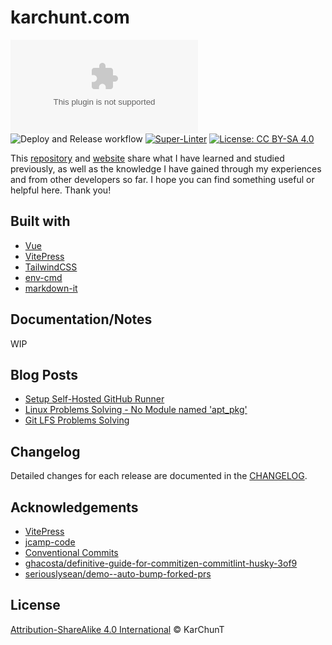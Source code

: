 <h1>karchunt.com</h1>

![GitHub Release](https://img.shields.io/github/v/release/karchunt/karchunt.com)
![Deploy and Release workflow](https://github.com/KarChunT/karchunt.com/actions/workflows/deploy-and-release.yml/badge.svg?branch=main)
[![Super-Linter](https://github.com/KarChunT/karchunt.com/actions/workflows/pr-checker.yml/badge.svg)](https://github.com/marketplace/actions/super-linter)
[![License: CC BY-SA 4.0](https://img.shields.io/badge/License-CC_BY--SA_4.0-lightgrey.svg)](https://creativecommons.org/licenses/by-sa/4.0/)

This [repository](https://github.com/KarChunT/karchunt.com) and [website](https://karchunt.com/) share what I have learned and studied previously, as well as the knowledge I have gained through my experiences and from other developers so far. I hope you can find something useful or helpful here. Thank you!

## Built with

- [Vue](https://vuejs.org/)
- [VitePress](https://vitepress.dev/)
- [TailwindCSS](https://tailwindcss.com/)
- [env-cmd](https://www.npmjs.com/package/env-cmd)
- [markdown-it](https://www.npmjs.com/package/markdown-it)

## Documentation/Notes

WIP

## Blog Posts

- [Setup Self-Hosted GitHub Runner](https://karchunt.com/blog/posts/setup-self-hosted-github-runner)
- [Linux Problems Solving - No Module named 'apt_pkg'](https://karchunt.com/blog/posts/fix-no-module-named-apt-pkg)
- [Git LFS Problems Solving](https://karchunt.com/blog/posts/fix-git-lfs-pointers)

## Changelog

Detailed changes for each release are documented in the [CHANGELOG](https://github.com/KarChunT/karchunt.com/blob/main/CHANGELOG.md).

## Acknowledgements

- [VitePress](https://vitepress.dev/)
- [jcamp-code](https://github.com/jcamp-code/vitepress-blog-theme)
- [Conventional Commits](https://kapeli.com/cheat_sheets/Conventional_Commits.docset/Contents/Resources/Documents/index)
- [ghacosta/definitive-guide-for-commitizen-commitlint-husky-3of9](https://dev.to/ghacosta/definitive-guide-for-commitizen-commitlint-husky-3of9)
- [seriouslysean/demo--auto-bump-forked-prs](https://github.com/seriouslysean/demo--auto-bump-forked-prs)

## License

[Attribution-ShareAlike 4.0 International](https://github.com/KarChunT/karchunt.com/blob/main/LICENSE) © KarChunT
